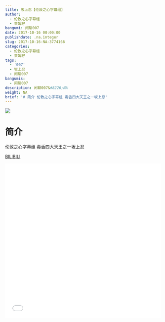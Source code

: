 ```yaml
---
title: 坂上忍【伦敦之心字幕组】
author:
  - 伦敦之心字幕组
  - 莱姆籽
bangumi: 闲聊007
date: 2017-10-16 00:00:00
publishdate: .na.integer
slug: 2017-10-16-NA-3774166
categories:
  - 伦敦之心字幕组
  - 莱姆籽
tags:
  - '007'
  - 坂上忍
  - 闲聊007
bangumis:
  - 闲聊007
description: 闲聊007&#8226;NA
weight: NA
brief: '# 简介 伦敦之心字幕组 毒舌四大天王之一坂上忍'
---
```


![](https://i.imgur.com/EsZu5KY.jpg)

# 简介  
伦敦之心字幕组 毒舌四大天王之一坂上忍 

  [BILIBILI](https://www.bilibili.com/video/av3774166/)


<div class="vcontainer">  <iframe class='video' src="//www.bilibili.com/blackboard/player.html?aid=3774166" width="100%" height="500" frameborder="0" allowfullscreen="allowfullscreen"></iframe></div>

